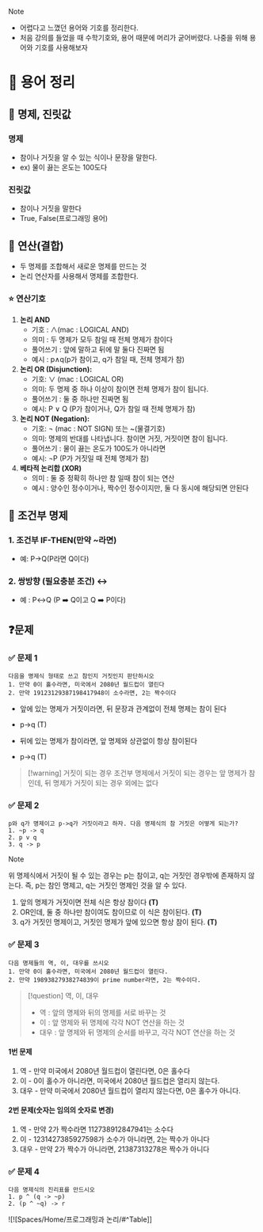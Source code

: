 > [!NOTE]
> - 어렵다고 느꼈던 용어와 기호를 정리한다.
> - 처음 강의를 들었을 때 수학기호와, 용어 때문에 머리가 굳어버렸다. 
>   나중을 위해 용어와 기호를 사용해보자

# 🔖 용어 정리
## 📙 명제, 진릿값
### 명제
- 참이나 거짓을 알 수 있는 식이나 문장을 말한다.
- ex) 물이 끓는 온도는 100도다
### 진릿값
- 참이나 거짓을 말한다
- True, False(프로그래밍 용어)

## 📗 연산(결합)
- 두 명제를 조합해서 새로운 명제를 만드는 것
- 논리 연산자를 사용해서 명제를 조합한다.
### ⭐ 연산기호
1. **논리 AND**
   - 기호 : ∧(mac : LOGICAL AND)
   - 의미 : 두 명제가 모두 참일 때 전체 명제가 참이다
   - 풀어쓰기 : 앞에 말하고 뒤에 말 둘다 진짜면 됨
   - 예시 : p∧q(p가 참이고, q가 참일 때, 전체 명제가 참)
2. **논리 OR (Disjunction):**
   - 기호: ∨ (mac : LOGICAL OR)
   - 의미: 두 명제 중 하나 이상이 참이면 전체 명제가 참이 됩니다.
   - 풀어쓰기 : 둘 중 하나만 진짜면 됨
   - 예시: P ∨ Q (P가 참이거나, Q가 참일 때 전체 명제가 참)
3. **논리 NOT (Negation):**
   - 기호: ¬ (mac : NOT SIGN) 또는 ~(물결기호)
   - 의미: 명제의 반대를 나타냅니다. 참이면 거짓, 거짓이면 참이 됩니다.
   - 풀어쓰기 : 물이 끓는 온도가 100도가 아니라면
   - 예시: ¬P (P가 거짓일 때 전체 명제가 참) 
4. **베타적 논리합 (XOR)**
   - 의미 : 둘 중 정확히 하나만 참 일때 참이 되는 연산
   - 예시 : 양수인 정수이거나, 짝수인 정수이지만, 둘 다 동시에 해당되면 안된다
## 📕 조건부 명제
### 1. 조건부 IF-THEN(만약 ~라면)
- 예: P→Q(P라면 Q이다)
### 2. 쌍방향 (필요충분 조건) ↔️
- 예 : P↔️Q (P ➡️ Q이고 Q ➡️ P이다)
## ❓문제
### ✅ 문제 1
```
다음을 명제식 형태로 쓰고 참인지 거짓인지 판단하시오
1. 만약 0이 홀수라면, 미국에서 2080년 월드컵이 열린다
2. 만약 19123129387198417948이 소수라면, 2는 짝수이다
```
   - 앞에 있는 명제가 거짓이라면, 뒤 문장과 관계없이 전체 명제는 참이 된다
   - p→q (T)

   - 뒤에 있는 명제가 참이라면, 앞 명제와 상관없이 항상 참이된다
   - p→q (T)

> [!warning] 거짓이 되는 경우
> 조건부 명제에서 거짓이 되는 경우는 앞 명제가 참인데, 뒤 명제가 거짓이 되는 경우 외에는 없다
### ✅ 문제 2
```
p와 q가 명제이고 p->q가 거짓이라고 하자. 다음 명제식의 참 거짓은 어떻게 되는가? 
1. ~p -> q 
2. p v q 
3. q -> p
```

> [!NOTE]
> 위 명제식에서 거짓이 될 수 있는 경우는 p는 참이고, q는 거짓인 경우밖에 존재하지 않는다.
> 즉, p는 참인 명제고, q는 거짓인 명제인 것을 알 수 있다.

1.  앞의 명제가 거짓이면 전체 식은 항상 참이다 **(T)**
2. OR인데, 둘 중 하나만 참이여도 참이므로 이 식은 참이된다. **(T)**
3. q가 거짓인 명제이고, 거짓인 명제가 앞에 있으면 항상 참이 된다. **(T)**

### ✅ 문제 3

```
다음 명제들의 역, 이, 대우를 쓰시오 
1. 만약 0이 홀수라면, 미국에서 2080년 월드컵이 열린다.
2. 만약 19893827938274839이 prime number라면, 2는 짝수이다.
```

> [!question] 역, 이, 대우
> - 역 : 앞의 명제와 뒤의 명제를 서로 바꾸는 것
> - 이 : 앞 명제와 뒤 명제에 각각 NOT 연산을 하는 것
> - 대우 : 앞 명제와 뒤 명제의 순서를 바꾸고, 각각 NOT 연산을 하는 것

#### 1번 문제
1. 역 - 만약 미국에서 2080년 월드컵이 열린다면, 0은 홀수다
2. 이 - 0이 홀수가 아니라면, 미국에서 2080년 월드컵은 열리지 않는다.
3. 대우 - 만약 미국에서 2080년 월드컵이 열리지 않는다면, 0은 홀수가 아니다.
#### 2번 문제(숫자는 임의의 숫자로 변경)
1. 역 - 만약 2가 짝수라면 112738912847941는 소수다
2. 이 - 1231427385927598가 소수가 아니라면, 2는 짝수가 아니다
3. 대우 - 만약 2가 짝수가 아니라면, 21387313278은 짝수가 아니다

### ✅ 문제 4
```
다음 명제식의 진리표를 만드시오 
1. p ^ (q -> ~p) 
2. (p ^ ~q) -> r
```
![![Spaces/Home/프로그래밍과 논리/#^Table]]
